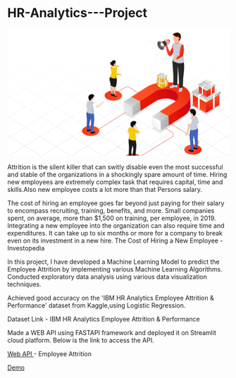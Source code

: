 # HR-Analytics---Project
![Image](office2.png)

Attrition is the silent killer that can switly disable even the most successful and stable of the organizations in a shockingly spare amount of time. Hiring new employees are extremely complex task that requires capital, time and skills.Also new employee costs a lot more than that Persons salary.

The cost of hiring an employee goes far beyond just paying for their salary to encompass recruiting, training, benefits, and more.
Small companies spent, on average, more than $1,500 on training, per employee, in 2019.
Integrating a new employee into the organization can also require time and expenditures.
It can take up to six months or more for a company to break even on its investment in a new hire.
The Cost of Hiring a New Employee - Investopedia

In this project, I have developed a Machine Learning Model to predict the Employee Attrition by implementing various Machine Learning Algorithms. Conducted exploratory data analysis using various data visualization techniques.

Achieved good accuracy on the 'IBM HR Analytics Employee Attrition & Performance' dataset from Kaggle,using Logistic Regression.

Dataset Link - IBM HR Analytics Employee Attrition & Performance

Made a WEB API using FASTAPI framework and deployed it on Streamlit cloud platform. Below is the link to access the API.

[Web API ](https://hr-analytics-project.onrender.com/) - Employee Attrition


[Demo](streamlit-streamlitapp.gif)

